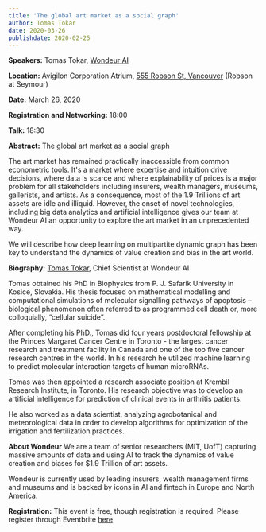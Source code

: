 ```yaml
---
title: 'The global art market as a social graph'
author: Tomas Tokar 
date: 2020-03-26
publishdate: 2020-02-25
---
```

**Speakers:** Tomas Tokar, [Wondeur AI](https://wondeur.ai/)

**Location:** Avigilon Corporation Atrium, [555 Robson St, Vancouver](https://goo.gl/maps/6mHjCucr32sv4jv97) (Robson at Seymour)

**Date:** March 26, 2020

**Registration and Networking:** 18:00 

**Talk:** 18:30 

**Abstract:** 
The global art market as a social graph

The art market has remained practically inaccessible from common econometric tools. It's a market where expertise and intuition drive decisions, where data is scarce and where explainability of prices is a major problem for all stakeholders including insurers, wealth managers, museums, gallerists, and artists. As a consequence, most of the 1.9 Trillions of art assets are idle and illiquid. However, the onset of novel technologies, including big data analytics and artificial intelligence gives our team at Wondeur AI an opportunity to explore the art market in an unprecedented way.

We will describe how deep learning on multipartite dynamic graph has been key to understand the dynamics of value creation and bias in the art world.


**Biography:**
[Tomas Tokar](https://www.linkedin.com/in/tomas-tokar-80932355?originalSubdomain=ca), Chief Scientist at Wondeur AI 

Tomas obtained his PhD in Biophysics from P. J. Safarik University in Kosice, Slovakia. His thesis focused on mathematical modelling and computational simulations of molecular signalling pathways of apoptosis – biological phenomenon often referred to as programmed cell death or, more colloquially, “cellular suicide”. 

After completing his PhD., Tomas did four years postdoctoral fellowship at the Princes Margaret Cancer Centre in Toronto - the largest cancer research and treatment facility in Canada and one of the top five cancer research centres in the world. In his research he utilized machine learning to predict molecular interaction targets of human microRNAs. 

Tomas was then appointed a research associate position at Krembil Research Institute, in Toronto. His research objective was to develop an artificial intelligence for prediction of clinical events in arthritis patients. 

He also worked as a data scientist, analyzing agrobotanical and meteorological data in order to develop algorithms for optimization of the irrigation and fertilization practices. 


**About Wondeur**
We are a team of senior researchers (MIT, UofT) capturing massive amounts of data and using AI to track the dynamics of value creation and biases for $1.9 Trillion of art assets.

Wondeur is currently used by leading insurers, wealth management firms and museums and is backed by icons in AI and fintech in Europe and North America.


**Registration:** 
This event is free, though registration is required. Please register through Eventbrite [here](https://www.eventbrite.ca/e/bc-data-colloquium-series-march-26-tomas-tokar-tickets-97392827569)
